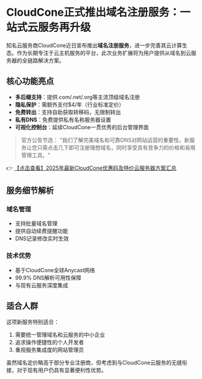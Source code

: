 # CloudCone正式推出域名注册服务：一站式云服务再升级

知名云服务商CloudCone近日宣布推出**域名注册服务**，进一步完善其云计算生态。作为长期专注于云主机服务的平台，此次业务扩展将为用户提供从域名到云服务器的全链路解决方案。

## 核心功能亮点

- **多后缀支持**：提供.com/.net/.org等主流顶级域名注册
- **隐私保护**：需额外支付$4/年（行业标准定价）
- **免费转出**：支持自助获取转移码，无限制转出
- **私有DNS**：免费提供私有名称服务器设置
- **可视化控制台**：延续CloudCone一贯优秀的后台管理界面

> 官方公告节选：
> "我们了解完美域名和可靠DNS对网站运营的重要性。新服务让您只需点击几下即可注册理想域名，同时享受具有竞争力的价格和易用管理工具。"

👉 [【点击查看】2025年最新CloudCone优惠码及特价云服务器方案汇总](https://bit.ly/Cloudcone)

## 服务细节解析

### 域名管理
- 支持批量域名管理
- 提供自动续费提醒功能
- DNS记录修改实时生效

### 技术优势
- 基于CloudCone全球Anycast网络
- 99.9% DNS解析可用性保障
- 与现有云服务深度集成

## 适合人群
这项新服务特别适合：
1. 需要统一管理域名和云服务的中小企业
2. 追求操作便捷性的个人开发者
3. 重视服务集成度的网站管理员

虽然域名定价略高于部分专业注册商，但考虑到与CloudCone云服务的无缝衔接，对于现有用户仍具有显著便利性优势。